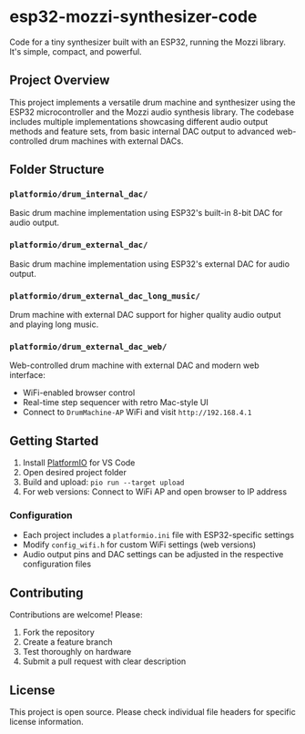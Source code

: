 # esp32-mozzi-synthesizer-code

Code for a tiny synthesizer built with an ESP32, running the Mozzi library. It's simple, compact, and powerful.

## Project Overview

This project implements a versatile drum machine and synthesizer using the ESP32 microcontroller and the Mozzi audio synthesis library. The codebase includes multiple implementations showcasing different audio output methods and feature sets, from basic internal DAC output to advanced web-controlled drum machines with external DACs.

## Folder Structure

### `platformio/drum_internal_dac/`
Basic drum machine implementation using ESP32's built-in 8-bit DAC for audio output.

### `platformio/drum_external_dac/`
Basic drum machine implementation using ESP32's external DAC for audio output.

### `platformio/drum_external_dac_long_music/`
Drum machine with external DAC support for higher quality audio output and playing long music.

### `platformio/drum_external_dac_web/`
Web-controlled drum machine with external DAC and modern web interface:
- WiFi-enabled browser control
- Real-time step sequencer with retro Mac-style UI
- Connect to `DrumMachine-AP` WiFi and visit `http://192.168.4.1`

## Getting Started

1. Install [PlatformIO](https://platformio.org/) for VS Code
2. Open desired project folder
3. Build and upload: `pio run --target upload`
4. For web versions: Connect to WiFi AP and open browser to IP address

### Configuration
- Each project includes a `platformio.ini` file with ESP32-specific settings
- Modify `config_wifi.h` for custom WiFi settings (web versions)
- Audio output pins and DAC settings can be adjusted in the respective configuration files

## Contributing

Contributions are welcome! Please:
1. Fork the repository
2. Create a feature branch
3. Test thoroughly on hardware
4. Submit a pull request with clear description

## License

This project is open source. Please check individual file headers for specific license information.
